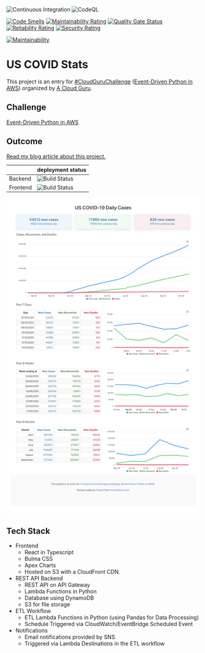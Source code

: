 ![Continuous Integration](https://github.com/dashmug/us-covid-stats/workflows/Continuous%20Integration/badge.svg) 
![CodeQL](https://github.com/dashmug/us-covid-stats/workflows/CodeQL/badge.svg) 

[![Code Smells](https://sonarcloud.io/api/project_badges/measure?project=dashmug_us-covid-stats&metric=code_smells)](https://sonarcloud.io/dashboard?id=dashmug_us-covid-stats) [![Maintainability Rating](https://sonarcloud.io/api/project_badges/measure?project=dashmug_us-covid-stats&metric=sqale_rating)](https://sonarcloud.io/dashboard?id=dashmug_us-covid-stats) [![Quality Gate Status](https://sonarcloud.io/api/project_badges/measure?project=dashmug_us-covid-stats&metric=alert_status)](https://sonarcloud.io/dashboard?id=dashmug_us-covid-stats) [![Reliability Rating](https://sonarcloud.io/api/project_badges/measure?project=dashmug_us-covid-stats&metric=reliability_rating)](https://sonarcloud.io/dashboard?id=dashmug_us-covid-stats) [![Security Rating](https://sonarcloud.io/api/project_badges/measure?project=dashmug_us-covid-stats&metric=security_rating)](https://sonarcloud.io/dashboard?id=dashmug_us-covid-stats)

[![Maintainability](https://api.codeclimate.com/v1/badges/699f980e3c6ae9612991/maintainability)](https://codeclimate.com/github/dashmug/us-covid-stats/maintainability)

US COVID Stats
==============

This project is an entry for [#CloudGuruChallenge](https://acloudguru.com/blog/news/introducing-the-cloudguruchallenge) ([Event-Driven Python in AWS](https://acloudguru.com/blog/engineering/cloudguruchallenge-python-aws-etl)) organized by [A Cloud Guru](https://acloudguru.com/).


Challenge
---------

[Event-Driven Python in AWS](https://acloudguru.com/blog/engineering/cloudguruchallenge-python-aws-etl)



Outcome
-------

[Read my blog article about this project.](https://dev.to/dashmug/event-driven-python-in-aws-cloudguruchallenge-20la)

|   | deployment status |
|----------|-------------------|
| Backend  | ![Build Status](https://codebuild.us-east-1.amazonaws.com/badges?uuid=eyJlbmNyeXB0ZWREYXRhIjoiZGZHNUNDS0JqSnNVSlhyU21zdDB1VnNETVlSVDl6NlV3R3FadHB3TkhYMm1aZlpJNTE5R1NqYUJsOGxrMWgxdkJzQ0w1Y09ibU5TRm5ZYnM4NXR3Mk93PSIsIml2UGFyYW1ldGVyU3BlYyI6IjFkaHQvNkJBR05WK1ZJZWkiLCJtYXRlcmlhbFNldFNlcmlhbCI6MX0%3D&branch=main)|
| Frontend | ![Build Status](https://codebuild.us-east-1.amazonaws.com/badges?uuid=eyJlbmNyeXB0ZWREYXRhIjoiRjZFajBNNFlBcEpVall4VXgxTUY3SHFaR1hvcUtwd25lcjBqM21DQ0s2QU9RUityRDBNZXVjcnlpQ0N6SWl0dDdJSGRZRklmVXgwM1pKaDQ0a3M5NWtFPSIsIml2UGFyYW1ldGVyU3BlYyI6InF6aWtXVjJLc25HRklIY0UiLCJtYXRlcmlhbFNldFNlcmlhbCI6MX0%3D&branch=main)|

[![Challenge Outcome](images/preview.png?raw=true "Challenge Outcome")](https://d21xiw2qs8azw2.cloudfront.net/)


Tech Stack
----------
* Frontend
  * React in Typescript
  * Bulma CSS
  * Apex Charts
  * Hosted on S3 with a CloudFront CDN.
* REST API Backend
  * REST API on API Gateway
  * Lambda Functions in Python
  * Database using DynamoDB
  * S3 for file storage
* ETL Workflow
  * ETL Lambda Functions in Python (using Pandas for Data Processing)
  * Schedule Triggered via CloudWatch/EventBridge Scheduled Event
* Notifications
  * Email notifications provided by SNS
  * Triggered via Lambda Destinations in the ETL workflow
  
   
